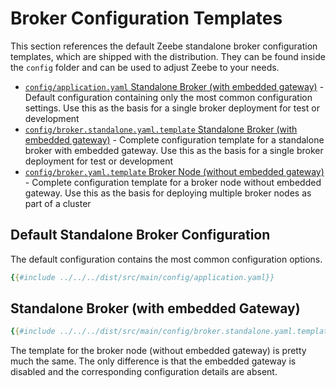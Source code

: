 # Broker Configuration Templates

This section references the default Zeebe standalone broker configuration templates, which are shipped with the distribution. They can be found inside the `config` folder and can be used to adjust Zeebe to your needs.

* [`config/application.yaml` Standalone Broker (with embedded gateway)](https://github.com/zeebe-io/zeebe/tree/{{commit}}/dist/src/main/config/config/application.yaml`) - Default configuration containing only the most common configuration settings. Use this as the basis for a single broker deployment for test or development
* [`config/broker.standalone.yaml.template` Standalone Broker (with embedded gateway)](https://github.com/zeebe-io/zeebe/tree/{{commit}}/dist/src/main/config/broker.standalone.yaml.template`) - Complete configuration template for a standalone broker with embedded gateway. Use this as the basis for a single broker deployment for test or development
* [`config/broker.yaml.template` Broker Node (without embedded gateway)](https://github.com/zeebe-io/zeebe/tree/{{commit}}/dist/src/main/config/broker.yaml.template`) - Complete configuration template for a broker node without embedded gateway. Use this as the basis for deploying multiple broker nodes as part of a cluster

## Default Standalone Broker Configuration
The default configuration contains the most common configuration options.
```yaml
{{#include ../../../dist/src/main/config/application.yaml}}
```

## Standalone Broker (with embedded Gateway)
```yaml
{{#include ../../../dist/src/main/config/broker.standalone.yaml.template}}
```

The template for the broker node (without embedded gateway) is pretty much the same. The only difference is that the embedded gateway is disabled and the corresponding configuration details are absent.
